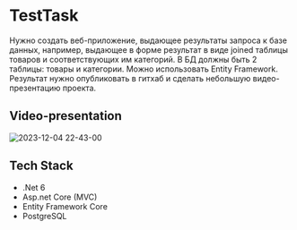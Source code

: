 # TestTask

Нужно создать веб-приложение, выдающее результаты запроса к базе данных, например, выдающее в форме результат в виде joined таблицы товаров и соответствующих им категорий. В БД должны быть 2 таблицы: товары и категории. Можно использовать Entity Framework.
Результат нужно опубликовать в гитхаб и сделать небольшую видео-презентацию проекта.

## Video-presentation
![2023-12-04 22-43-00](https://github.com/xorty-v/TestTask/assets/40475699/bb75aa51-29e4-4934-93ab-f1e28d54d7c5)

## Tech Stack
- .Net 6
- Asp.net Core (MVC)
- Entity Framework Core
- PostgreSQL